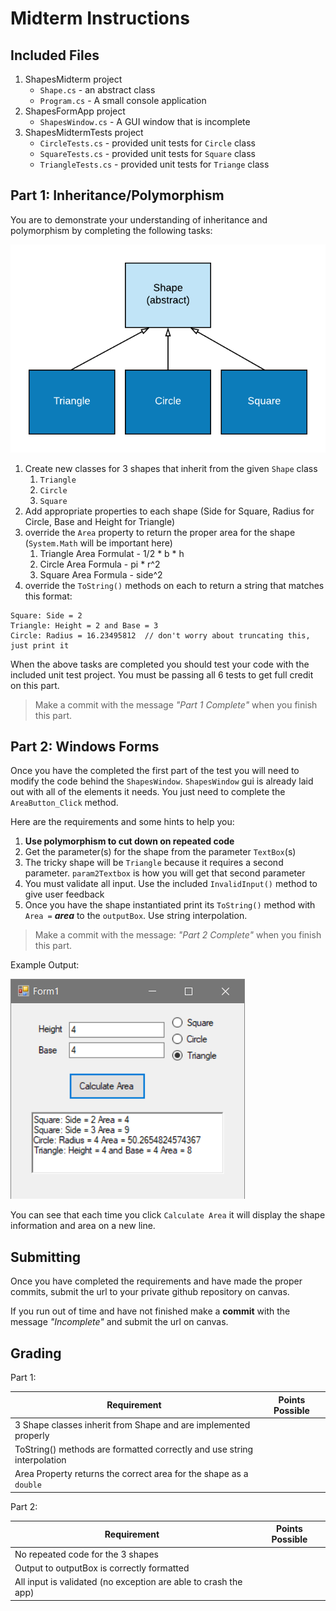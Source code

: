 # Midterm Instructions #

## Included Files ##

1. ShapesMidterm project
    * `Shape.cs` - an abstract class
    * `Program.cs` - A small console application
2. ShapesFormApp project
   * `ShapesWindow.cs` - A GUI window that is incomplete
3. ShapesMidtermTests project
   * `CircleTests.cs` - provided unit tests for `Circle` class
   * `SquareTests.cs` - provided unit tests for `Square` class
   * `TriangleTests.cs` - provided unit tests for `Triange` class

## Part 1: Inheritance/Polymorphism ##

You are to demonstrate your understanding of inheritance and polymorphism by completing the following tasks:

![Shape Class Diagram](images/shape-class-diagram.png)

1. Create new classes for 3 shapes that inherit from the given `Shape` class
   1. `Triangle`
   2. `Circle`
   3. `Square`
2. Add appropriate properties to each shape (Side for Square, Radius for Circle, Base and Height for Triangle)
3. override the `Area` property to return the proper area for the shape  (`System.Math` will be important here)
   1. Triangle Area Formulat - 1/2 * b * h
   2. Circle Area Formula - pi * r^2
   3. Square Area Formula - side^2
4. override the `ToString()` methods on each to return a string that matches this format:

```[output]
Square: Side = 2
Triangle: Height = 2 and Base = 3
Circle: Radius = 16.23495812  // don't worry about truncating this, just print it
```

When the above tasks are completed you should test your code with the included unit test project.
You must be passing all 6 tests to get full credit on this part.

>Make a commit with the message *"Part 1 Complete"* when you finish this part.

## Part 2: Windows Forms ##

Once you have the completed the first part of the test you will need to modify the code behind the `ShapesWindow`.
`ShapesWindow` gui is already laid out with all of the elements it needs. You just need to complete the `AreaButton_Click` method.

Here are the requirements and some hints to help you:

1. **Use polymorphism to cut down on repeated code**
2. Get the parameter(s) for the shape from the parameter `TextBox`(s)
3. The tricky shape will be `Triangle` because it requires a second parameter. `param2Textbox` is how you will get that second parameter
4. You must validate all input. Use the included `InvalidInput()` method to give user feedback
5. Once you have the shape instantiated print its `ToString()` method with ` Area = ` ***area*** to the `outputBox`. Use string interpolation.

>Make a commit with the message: *"Part 2 Complete"* when you finish this part.

Example Output:

![Example GUI](images/shapes-gui-screenshot.png)

You can see that each time you click `Calculate Area` it will display the shape information and area on a new line.

## Submitting ##

Once you have completed the requirements and have made the proper commits, submit the url to your private github repository on canvas.

If you run out of time and have not finished make a **commit** with the message *"Incomplete"* and submit the url on canvas.

## Grading ##

Part 1:

| Requirement | Points Possible |
| ----------- | --------------- |
| 3 Shape classes inherit from Shape and are implemented properly | |
| ToString() methods are formatted correctly and use string interpolation | |
| Area Property returns the correct area for the shape as a `double` | |

Part 2:

| Requirement | Points Possible |
| ----------- | --------------- |
| No repeated code for the 3 shapes | |
| Output to outputBox is correctly formatted | |
| All input is validated (no exception are able to crash the app) | |
